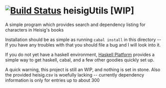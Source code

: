 [![Build Status](https://travis-ci.org/joyfulmantis/heisigUtils.svg?branch=master)](https://travis-ci.org/joyfulmantis/heisigUtils)
heisigUtils [WIP]
===========
A simple program which provides search and dependency listing for characters in Heisig's books

Installation should be as simple as running `cabal install` in this directory -- If you have any troubles with that you should file a bug and I will look into it.

If you do not yet have a haskell environment, [Haskell Platform](http://www.haskell.org/platform/) provides a simple way to get haskell, cabal, and a few other goodies quickly set up.

A quick warning, this project is still an WIP, and nothing is set in stone. Also the provided heisig.csv is woefully lacking -- currently dependency information is only for entries up to about 300
